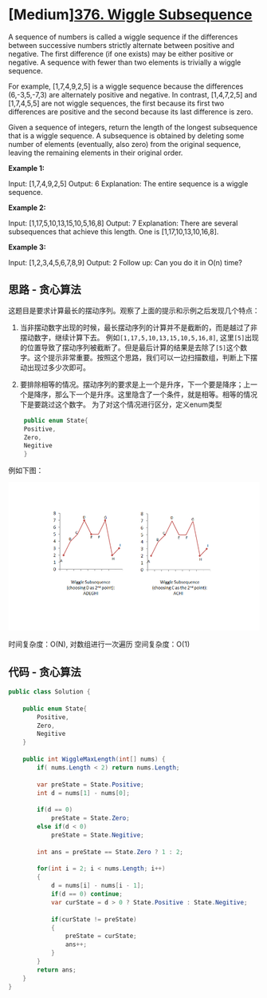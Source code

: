 # [Medium][376. Wiggle Subsequence](https://leetcode.com/problems/wiggle-subsequence/)

A sequence of numbers is called a wiggle sequence if the differences between successive numbers strictly alternate between positive and negative. The first difference (if one exists) may be either positive or negative. A sequence with fewer than two elements is trivially a wiggle sequence.

For example, [1,7,4,9,2,5] is a wiggle sequence because the differences (6,-3,5,-7,3) are alternately positive and negative. In contrast, [1,4,7,2,5] and [1,7,4,5,5] are not wiggle sequences, the first because its first two differences are positive and the second because its last difference is zero.

Given a sequence of integers, return the length of the longest subsequence that is a wiggle sequence. A subsequence is obtained by deleting some number of elements (eventually, also zero) from the original sequence, leaving the remaining elements in their original order.

**Example 1:**

Input: [1,7,4,9,2,5]
Output: 6
Explanation: The entire sequence is a wiggle sequence.

**Example 2:**

Input: [1,17,5,10,13,15,10,5,16,8]
Output: 7
Explanation: There are several subsequences that achieve this length. One is [1,17,10,13,10,16,8].

**Example 3:**

Input: [1,2,3,4,5,6,7,8,9]
Output: 2
Follow up:
Can you do it in O(n) time?

## 思路 - 贪心算法

这题目是要求计算最长的摆动序列。观察了上面的提示和示例之后发现几个特点：

1. 当非摆动数字出现的时候，最长摆动序列的计算并不是截断的，而是越过了非摆动数字，继续计算下去。
   例如`[1,17,5,10,13,15,10,5,16,8]`, 这里`[5]`出现的位置导致了摆动序列被截断了。但是最后计算的结果是去除了`[5]`这个数字。这个提示非常重要。按照这个思路，我们可以一边扫描数组，判断上下摆动出现过多少次即可。
2. 要排除相等的情况。摆动序列的要求是上一个是升序，下一个要是降序；上一个是降序，那么下一个是升序。这里隐含了一个条件，就是相等。相等的情况下是要跳过这个数字。
   为了对这个情况进行区分，定义enum类型

   ```csharp
    public enum State{
    Positive,
    Zero,
    Negitive
    }
   ```

例如下图：

![img](image/image1.png)

时间复杂度：O(N), 对数组进行一次遍历
空间复杂度：O(1)

## 代码 - 贪心算法

```csharp
public class Solution {

    public enum State{
        Positive,
        Zero,
        Negitive
    }

    public int WiggleMaxLength(int[] nums) {
        if( nums.Length < 2) return nums.Length;

        var preState = State.Positive;
        int d = nums[1] - nums[0];

        if(d == 0)
            preState = State.Zero;
        else if(d < 0) 
            preState = State.Negitive;

        int ans = preState == State.Zero ? 1 : 2;

        for(int i = 2; i < nums.Length; i++)
        {
            d = nums[i] - nums[i - 1]; 
            if(d == 0) continue;
            var curState = d > 0 ? State.Positive : State.Negitive;

            if(curState != preState)
            {
                preState = curState;
                ans++;
            }
        }
        return ans;
    }
}
```
